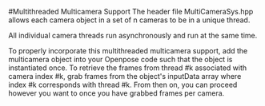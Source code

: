 #Multithreaded Multicamera Support
The header file MultiCameraSys.hpp allows each camera object in a set of n cameras to be in a unique thread.

All individual camera threads run asynchronously and run at the same time.

To properly incorporate this multithreaded multicamera support, add the multicamera object into your Openpose code
such that the object is instantiated once. To retrieve the frames from thread #k associated with camera index #k,
grab frames from the object's inputData array where index #k corresponds with thread #k. From then on, you can proceed however
you want to once you have grabbed frames per camera. 
